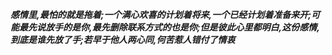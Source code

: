 ***感情里,最怕的就是拖着;一个满心欢喜的计划着将来,一个已经计划着准备来开;可能最先说放手的是你,最先删除联系方式的也是你;但是彼此心里都明白,这份感情,到底是谁先放了手;若早于他人两心同,何苦惹人错付了情衷***
